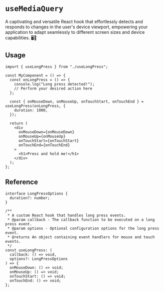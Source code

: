 # `useMediaQuery`

A captivating and versatile React hook that effortlessly detects and responds to changes in the user's device viewport, empowering your application to adapt seamlessly to different screen sizes and device capabilities. 🖥️📱

## Usage

```tsx
import { useLongPress } from "./useLongPress";

const MyComponent = () => {
  const onLongPress = () => {
    console.log("Long press detected!");
    // Perform your desired action here
  };

  const { onMouseDown, onMouseUp, onTouchStart, onTouchEnd } = useLongPress(onLongPress, {
    duration: 1000,
  });

  return (
    <div
      onMouseDown={onMouseDown}
      onMouseUp={onMouseUp}
      onTouchStart={onTouchStart}
      onTouchEnd={onTouchEnd}
    >
      <h1>Press and hold me!</h1>
    </div>
  );
};
```

## Reference

```tsx
interface LongPressOptions {
  duration?: number;
}

/**
 * A custom React hook that handles long press events.
 * @param callback - The callback function to be executed on a long press event.
 * @param options - Optional configuration options for the long press event.
 * @returns An object containing event handlers for mouse and touch events.
 */
const useLongPress: (
  callback: () => void,
  options?: LongPressOptions
) => {
  onMouseDown: () => void;
  onMouseUp: () => void;
  onTouchStart: () => void;
  onTouchEnd: () => void;
};
```
